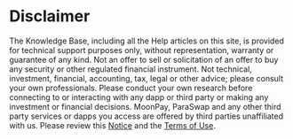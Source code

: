 # Disclaimer

The Knowledge Base, including all the Help articles on this site, is provided for technical support purposes only, without representation, warranty or guarantee of any kind. Not an offer to sell or solicitation of an offer to buy any security or other regulated financial instrument. Not technical, investment, financial, accounting, tax, legal or other advice; please consult your own professionals. Please conduct your own research before connecting to or interacting with any dapp or third party or making any investment or financial decisions. MoonPay, ParaSwap and any other third party services or dapps you access are offered by third parties unaffiliated with us. Please review this [Notice](https://assets.website-files.com/602e8e4411398ca20cfcafd3/60ec9607c853cd466383f1ad_Important%20Notice%20-%20avalabs.org.pdf) and the [Terms of Use](https://core.app/terms/core).
